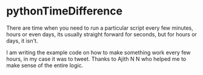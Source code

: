 # pythonTimeDifference

There are time when you need to run a particular script every few minutes, hours or even days, its usually straight forward for seconds, but for hours or days, it isn't.

I am writing the example code on how to make something work every few hours, in my case it was to tweet. Thanks to Ajith N N who helped me to make sense of the entire logic.
